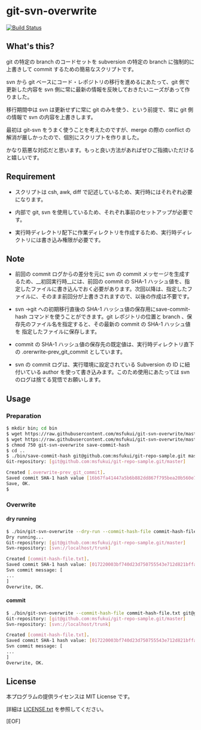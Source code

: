# git-svn-overwrite

[![Build Status](https://travis-ci.org/msfukui/git-svn-overwrite.svg)](https://travis-ci.org/msfukui/git-svn-overwrite)

## What's this?

git の特定の branch のコードセットを subversion の特定の branch に強制的に上書きして commit するための簡易なスクリプトです。

svn から git ベースにコード・レポジトリの移行を進めるにあたって、git 側で更新した内容を svn 側に常に最新の情報を反映しておきたいニーズがあって作りました。

移行期間中は svn は更新せずに常に git のみを使う、という前提で、常に git 側の情報で svn の内容を上書きします。

最初は git-svn をうまく使うことを考えたのですが、merge の際の conflict の解消が厳しかったので、個別にスクリプトを作りました。

かなり筋悪な対応だと思います。もっと良い方法があればぜひご指摘いただけると嬉しいです。

## Requirement

* スクリプトは csh, awk, diff で記述しているため、実行時にはそれぞれ必要になります。

* 内部で git, svn を使用しているため、それぞれ事前のセットアップが必要です。

* 実行時ディレクトリ配下に作業ディレクトリを作成するため、実行時ディレクトリには書き込み権限が必要です。

## Note

* 前回の commit ログからの差分を元に svn の commit メッセージを生成するため、__初回実行時__には、前回の commit の SHA-1 ハッシュ値を、指定したファイルに書き込んでおく必要があります。次回以降は、指定したファイルに、そのまま前回分が上書きされますので、以後の作成は不要です。

* svn →git への初期移行直後の SHA-1 ハッシュ値の保存用にsave-commit-hash コマンドを使うことができます。git レポジトリの位置と branch 、保存先のファイル名を指定すると、その最新の commit の SHA-1 ハッシュ値を 指定したファイルに保存します。

* commit の SHA-1 ハッシュ値の保存先の既定値は、実行時ディレクトリ直下の .orerwrite-prev\_git\_commit としています。

* svn の commit ログは、実行環境に設定されている Subversion の ID に紐付いている author を使って書き込みます。このため使用にあたっては svn のログは捨てる覚悟でお願いします。

## Usage

### Preparation

```sh
$ mkdir bin; cd bin
$ wget https://raw.githubusercontent.com/msfukui/git-svn-overwrite/master/git-svn-overwrite
$ wget https://raw.githubusercontent.com/msfukui/git-svn-overwrite/master/save-commit-hash
$ chmod 750 git-svn-overwrite save-commit-hash
$ cd ..
$ ./bin/save-commit-hash git@github.com:msfukui/git-repo-sample.git master
Git-repository: [git@github.com:msfukui/git-repo-sample.git/master]

Created [.overwrite-prev_git_commit].
Saved commit SHA-1 hash value [16b67fa41447a5b6b882dd867f795bea20b560e7].
Save, OK.
$
```

### Overwrite

#### dry running

```sh
$ ./bin/git-svn-overwrite --dry-run --commit-hash-file commit-hash-file.txt git@github.com:msfukui/git-repo-sample.git master svn://localhost/svn-repo-sample trunk
Dry running...
Git-repository: [git@github.com:msfukui/git-repo-sample.git/master]
Svn-repository: [svn://localhost/trunk]

Created [commit-hash-file.txt].
Saved commit SHA-1 hash value: [017220003bf740d23d750755543e712d821bffa9]
Svn commit message: [
...
]
Overwrite, OK.
```

#### commit

```sh
$ ./bin/git-svn-overwrite --commit-hash-file commit-hash-file.txt git@github.com:msfukui/git-repo-sample.git master svn://localhost/svn-repo-sample trunk
Git-repository: [git@github.com:msfukui/git-repo-sample.git/master]
Svn-repository: [svn://localhost/trunk]

Created [commit-hash-file.txt].
Saved commit SHA-1 hash value: [017220003bf740d23d750755543e712d821bffa9]
Svn commit message: [
...
]
Overwrite, OK.
```

## License

本プログラムの提供ライセンスは MIT License です。

詳細は [LICENSE.txt](LICENSE.txt) を参照してください。

[EOF]
